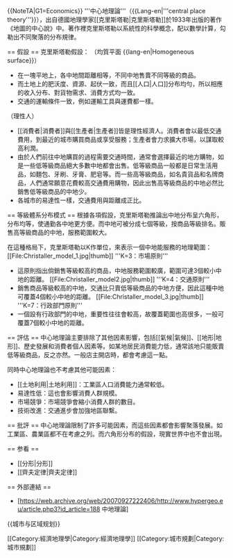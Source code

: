 {{NoteTA|G1=Economics}}
'''中心地理論'''（{{Lang-en|'''central place theory'''}}），出自德國地理學家[[克里斯塔勒|克里斯塔勒]]於1933年出版的著作《地圖的中心說》中。著作裡克里斯塔勒以系統性的科學概念，配以數學計算，勾勒出不同聚落的分布規律。

== 假設 ==
克里斯塔勒假設：
（均質平面 {{lang-en|Homogeneous surface}}）
* 在一塊平地上，各中地間距離相等，不同中地售賣不同等級的商品。
* 而土地上的肥沃度、資源、起伏一致，而且[[人口|人口]]分布均勻，所以相應的收入分布、對貨物需求、消費方式均一致。
* 交通的運輸條件一致，例如運輸工具與運費都一樣。

（理性人）
* [[消費者|消費者]]與[[生產者|生產者]]皆是理性經濟人。消費者會以最低交通費用，到最近的城市購買商品或享受服務；生產者會力求擴大市場，以謀取較高利潤。
* 由於人們前往中地購買的過程需要交通時間，通常會選擇最近的地方購物，如是一些低等級商品絕大多數中地都會出售。低等級商品一般都是日常生活用品，如麵包、牙刷、牙膏、肥皂等。而一些高等級商品，如名貴貨品和名牌商品，人們通常願意花費較高交通費用購物，因此出售高等級商品的中地必然比銷售低等級商品的中地少。
* 各城市的易達性一樣，交通費用與距離成正比。

== 等級體系分布模式 ==
根據各項假設，克里斯塔勒推論出中地分布呈六角形，分布均等，使通勤各中地更方便。而中地可被分成七個等級，按商品等級排名。販售高等級商品的中地，服務範圍較大。

在這種格局下，克里斯塔勒以K作單位，來表示一個中地能服務的地理範圍：
[[File:Christaller_model_1.jpg|thumb]]
'''K=3：市場原則'''
* 這原則指出倘銷售等級較高的商品，中地服務範圍較廣，範圍可達3個較小中地的距離。
[[File:Christaller_model2.jpg|thumb]]
'''K=4：交通原則'''
* 銷售商品等級較高的中地，交通比只賣低等級商品的中地方便，因此這種中地可覆蓋4個較小中地的距離。
[[File:Christaller_model_3.jpg|thumb]]
'''K=7：行政部門原則'''
* 一個設有行政部門的中地，重要性往往會較高，故覆蓋範圍也高很多，一般可覆蓋7個較小中地的距離。

== 評估 ==
中心地理論主要排除了其他因素影響，包括[[氣候|氣候]]、[[地形|地形]]、歷史發展和消費者個人因素等。如某地居民消費能力低，通常該地只能販賣低等級商品，反之亦然。一般店主開店時，都會考慮這一點。

同時中心地理論也不考慮其他可能因素：
* [[土地利用|土地利用]]：工業區人口消費能力通常較低。
* 易達性低：這也會影響消費人群規模。
* 市場競爭：市場競爭會縮小消費人群的數目。
* 技術改進：交通進步會加強地區聯繫。

== 批評 ==
中心地理論限制了許多可能因素，而這些因素都會影響聚落發展。如工業區、農業區都不在考慮之列。而六角形分布的假設，現實世界中也不會出現。

== 参看 ==
* [[分形|分形]]
* [[齊夫定律|齊夫定律]]

== 外部連結 ==
* [https://web.archive.org/web/20070927222406/http://www.hypergeo.eu/article.php3?id_article=188 中地理論]

{{城市与区域规划}}

[[Category:經濟地理學|Category:經濟地理學]]
[[Category:城市規劃|Category:城市規劃]]